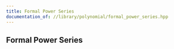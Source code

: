 ```yaml
---
title: Formal Power Series
documentation_of: //library/polynomial/formal_power_series.hpp
---
```

## Formal Power Series